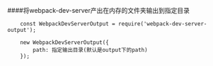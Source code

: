 ####将webpack-dev-server产出在内存的文件夹输出到指定目录


		const WebpackDevServerOutput = require('webpack-dev-server-output');
		
		new WebpackDevServerOutput({
    		path: 指定输出目录(默认是output下的path)
		});
		

